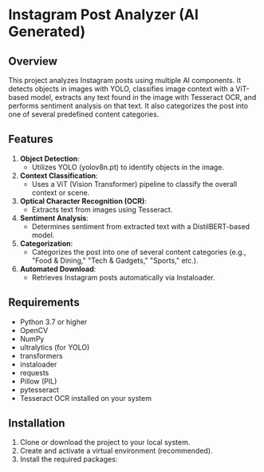 # Instagram Post Analyzer (AI Generated)

## Overview

This project analyzes Instagram posts using multiple AI components. It detects objects in images with YOLO, classifies image context with a ViT-based model, extracts any text found in the image with Tesseract OCR, and performs sentiment analysis on that text. It also categorizes the post into one of several predefined content categories.

## Features

1. **Object Detection**:
   - Utilizes YOLO (yolov8n.pt) to identify objects in the image.
2. **Context Classification**:
   - Uses a ViT (Vision Transformer) pipeline to classify the overall context or scene.
3. **Optical Character Recognition (OCR)**:
   - Extracts text from images using Tesseract.
4. **Sentiment Analysis**:
   - Determines sentiment from extracted text with a DistilBERT-based model.
5. **Categorization**:
   - Categorizes the post into one of several content categories (e.g., "Food & Dining," "Tech & Gadgets," "Sports," etc.).
6. **Automated Download**:
   - Retrieves Instagram posts automatically via Instaloader.

## Requirements

- Python 3.7 or higher
- OpenCV
- NumPy
- ultralytics (for YOLO)
- transformers
- instaloader
- requests
- Pillow (PIL)
- pytesseract
- Tesseract OCR installed on your system

## Installation

1. Clone or download the project to your local system.
2. Create and activate a virtual environment (recommended).
3. Install the required packages:
